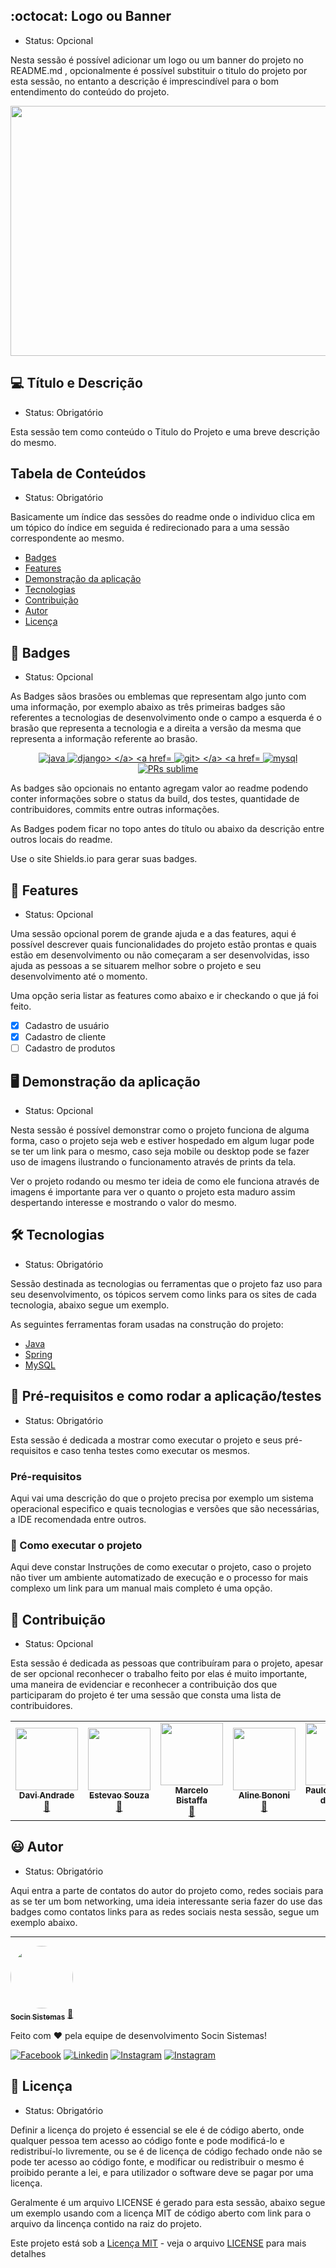 
## :octocat: Logo ou Banner 

- Status: Opcional

Nesta sessão é possível adicionar um logo ou um banner do projeto no README.md , opcionalmente é possível substituir o titulo do projeto por esta sessão, no entanto a descrição é imprescindível para o bom entendimento do conteúdo do projeto.


 <p align="center">
<img src="https://static.wixstatic.com/media/b62a2d_974c250fd60542b1b2195291096a6c91~mv2.png" width="750px" height="400px"/></p>
    



## 💻 Título e Descrição
- Status: Obrigatório

Esta sessão tem como conteúdo o Titulo do Projeto e uma breve descrição do mesmo.

## Tabela de Conteúdos

- Status: Obrigatório

Basicamente um índice das sessões do readme onde o individuo clica em um tópico do índice em seguida é redirecionado para a uma sessão correspondente ao mesmo.

- [Badges](#-Badges)
- [Features](#-Features)
- [Demonstração da aplicação](#-Demonstração-da-aplicação)
- [Tecnologias](#-Tecnologias)
- [Contribuição](#-Contribuição)
- [Autor](#-Autor)
- [Licença](#-Licença)





## 🌠 Badges

- Status: Opcional

As Badges sãos brasões ou emblemas que representam algo junto com uma informação, por exemplo abaixo as três primeiras badges são referentes a tecnologias de desenvolvimento onde o campo a esquerda é o brasão que representa a tecnologia e a direita  a versão da mesma que representa a informação referente ao brasão.

<p align="center"> 
  <a href="https://www.java.com">
    <img src="https://img.shields.io/badge/Java%201.8-ED8B00?style=for-the-badge&logo=java&logoColor=white" alt="java">
  </a>
 <a href="https://www.djangoproject.com/">
    <img src="https://img.shields.io/badge/DJANGO-3.1.6-ff1709?style=for-the-badge&logo=django&logoColor=white&color=43853D&labelColor=43853D" alt="django>
  </a>
   <a href="https://git-scm.com/">
    <img src="https://img.shields.io/badge/Git_2.32-F05032?style=for-the-badge&logo=git&logoColor=white" alt="git>
   </a>
 <a href="https://www.mysql.com">
    <img src="https://img.shields.io/badge/MySQL-1.7-316192?style=for-the-badge&logo=mysql&logoColor=white&color=316192&labelColor=316192" alt="mysql">
  </a>
 <a href="https://www.sublimetext.com/">
    <img src="https://img.shields.io/badge/sublime_text_4.2.2-%23575757.svg?&style=for-the-badge&logo=sublime-text&logoColor=important" alt="PRs sublime">
  </a>
 
 </p>

As badges são opcionais no entanto agregam valor ao readme podendo conter informações sobre o status da build, dos testes,  quantidade de contribuidores, commits entre outras informações.

As Badges podem ficar no topo antes do título ou abaixo da descrição entre outros locais do readme. 

Use o site Shields.io para gerar suas badges.

## 💫 Features

- Status: Opcional

Uma sessão opcional porem de grande ajuda e a das features, aqui é possível descrever quais funcionalidades do projeto estão prontas e quais estão em desenvolvimento ou não começaram a ser desenvolvidas, isso ajuda as pessoas a se situarem melhor sobre o projeto e seu desenvolvimento até o momento.

Uma opção seria listar as features como abaixo e ir checkando o que já foi feito.

- [x] Cadastro de usuário
- [x] Cadastro de cliente
- [ ] Cadastro de produtos

## 🖥 Demonstração da aplicação

- Status: Opcional

Nesta sessão é possível demonstrar como o projeto funciona de alguma forma, caso o projeto seja web e estiver hospedado em algum lugar pode se ter um link para o mesmo, caso seja mobile ou desktop pode se fazer uso de imagens ilustrando o funcionamento através de prints da tela.

Ver o projeto rodando ou mesmo ter ideia de como ele funciona através de imagens é importante para ver o quanto o projeto esta maduro assim despertando interesse e mostrando o valor do mesmo.

## 🛠 Tecnologias

- Status: Obrigatório

Sessão destinada as tecnologias ou ferramentas que o projeto faz uso para seu desenvolvimento, os tópicos servem como links para os sites de cada tecnologia, abaixo segue um exemplo.

As seguintes ferramentas foram usadas na construção do projeto:

- [Java](https://www.java.com)
- [Spring](https://spring.io)
- [MySQL](https://www.mysql.com)

## 🎲 Pré-requisitos e como rodar a aplicação/testes

- Status: Obrigatório

Esta sessão é dedicada a mostrar como executar o projeto e seus pré-requisitos e caso tenha testes como executar os mesmos.

###  Pré-requisitos

Aqui vai uma descrição do que o projeto precisa por exemplo um sistema operacional especifico e quais tecnologias e versões que são necessárias, a IDE recomendada entre outros.

### 🚀 Como executar o projeto

Aqui deve constar Instruções de como executar o projeto, caso o projeto não tiver um ambiente automatizado de execução e o processo for mais complexo um link para um manual mais completo é uma opção.


## 🤝 Contribuição

- Status: Opcional

Esta sessão é dedicada as pessoas que contribuíram para o projeto, apesar de ser opcional reconhecer o trabalho feito por elas é muito importante, uma maneira de evidenciar e reconhecer a contribuição dos que participaram do projeto é ter uma sessão que consta uma lista de contribuidores.



<table>
  <tr>
   <td align="center"><a href=https://github.com/DavidaSilva79><img src="https://avatars.githubusercontent.com/u/45698040?v=4" width="100px;" alt=""/><br /><sub><b>Davi  Andrade</b></sub></a><br /><a href="#" title="Code">👀</a></td>
   <td align="center"><a href=https://github.com/ecangussu><img src="https://avatars.githubusercontent.com/u/60893574?v=4" width="100px;" alt=""/><br /><sub><b>Estevao Souza</b></sub></a><br /><a href="#" title="Code">👀</a></td>
    <td align="center"><a href="https://github.com/bistaffa"><img src="https://avatars.githubusercontent.com/u/30552771?v=4" width="100px;" alt=""/><br /><sub><b>Marcelo Bistaffa</b></sub></a><br /><a href="#" title="Code">👀</a></td>
    <td align="center"><a href="https://github.com/BononiAline"><img src="https://avatars.githubusercontent.com/u/50929356?v=4" width="100px;" alt=""/><br /><sub><b>Aline Bononi</b></sub></a><br /><a href="#" title="Code">👀</a></td>    
    <td align="center"><a href="https://github.com/pmata"><img src="https://avatars.githubusercontent.com/u/928861?v=4?s=100" width="100px;" alt=""/><br /><sub><b>Paulo Henrique da Mata</b></sub></a><br /><a href="https://github.com/socin-econect/econect/pulls?q=is%3Apr+reviewed-by%3Apmata" title="Reviewed Pull Requests">👀</a></td>
    <td align="center"><a href="https://github.com/valdirsantilli"><img src="https://avatars.githubusercontent.com/u/1787469?v=4" width="100px;" alt=""/><br /><sub><b>Valdir Santili</b></sub></a><br /><a href="#" title="Code">👀</a></td> 
    <td align="center"><a href="https://github.com/lbassoli"><img src="https://avatars.githubusercontent.com/u/19332278?v=4?s=100" width="100px;" alt=""/><br /><sub><b>lbassoli</b></sub></a><br /><a href="https://github.com/socin-econect/econect/pulls?q=is%3Apr+reviewed-by%3Albassoli" title="Reviewed Pull Requests">👀</a> <a href="https://github.com/socin-econect/econect/commits?author=lbassoli" title="Code">💻</a></td>
    <td align="center"><a href="https://github.com/pedrobianco"><img src="https://avatars.githubusercontent.com/u/27033867?v=4?s=100" width="100px;" alt=""/><br /><sub><b>Pedro Bianco</b></sub></a><br /><a href="https://github.com/socin-econect/econect/commits?author=pedrobianco" title="Code">💻</a></td>
  </tr>
</table>


## 😃 Autor

- Status: Obrigatório

Aqui entra a parte de contatos do autor do projeto como, redes sociais para as se ter um bom networking, uma ideia interessante seria fazer do use das badges como contatos links para as redes sociais nesta sessão, segue um exemplo abaixo.

---

<a href="https://www.socin.com.br/">
 <img style="border-radius: 50%;" src="https://avatars.githubusercontent.com/u/48964967?v=4" width="100px;" alt=""/>
 <br />
 <sub><b>Socin Sistemas</b></sub></a> <a href="https://www.socin.com.br/" title="Socin">🚀</a>
 
 Feito com ❤️  pela equipe de desenvolvimento Socin Sistemas!
 
 <a href="https://www.facebook.com/socinsistemas"><img src="https://img.shields.io/badge/Facebook-1877F2?style=for-the-badge&logo=facebook&logoColor=white" alt="Facebook"></a>
<a href="https://www.linkedin.com/company/socinsistemas/"><img src="https://img.shields.io/badge/LinkedIn-0077B5?style=for-the-badge&logo=linkedin&logoColor=white" alt="Linkedin"></a>
<a href="https://www.instagram.com/socinsistemas/?hl=pt-br"><img src="https://img.shields.io/badge/Instagram-E4405F?style=for-the-badge&logo=instagram&logoColor=white" alt="Instagram"></a>
<a href="https://www.instagram.com/socinsistemas/?hl=pt-br"><img src="https://img.shields.io/badge/Java-ED8B00?style=for-the-badge&logo=java&logoColor=white" alt="Instagram"></a>


## 📝 Licença

- Status: Obrigatório

Definir a licença do projeto é essencial se ele é de código aberto, onde qualquer pessoa tem acesso ao código fonte e pode modificá-lo e redistribuí-lo livremente, ou se é de licença de código fechado onde não se pode ter acesso ao código fonte, e modificar ou redistribuir o mesmo é proibido perante a lei, e para utilizador o software deve se pagar por uma licença.

Geralmente é um arquivo LICENSE é gerado para esta sessão, abaixo segue um exemplo usando com a licença MIT de código aberto com link para o arquivo da lincença contido na raiz do projeto.


Este projeto está sob a [Licença MIT](./LICENSE) - veja o arquivo [LICENSE](./LICENSE) para mais detalhes
